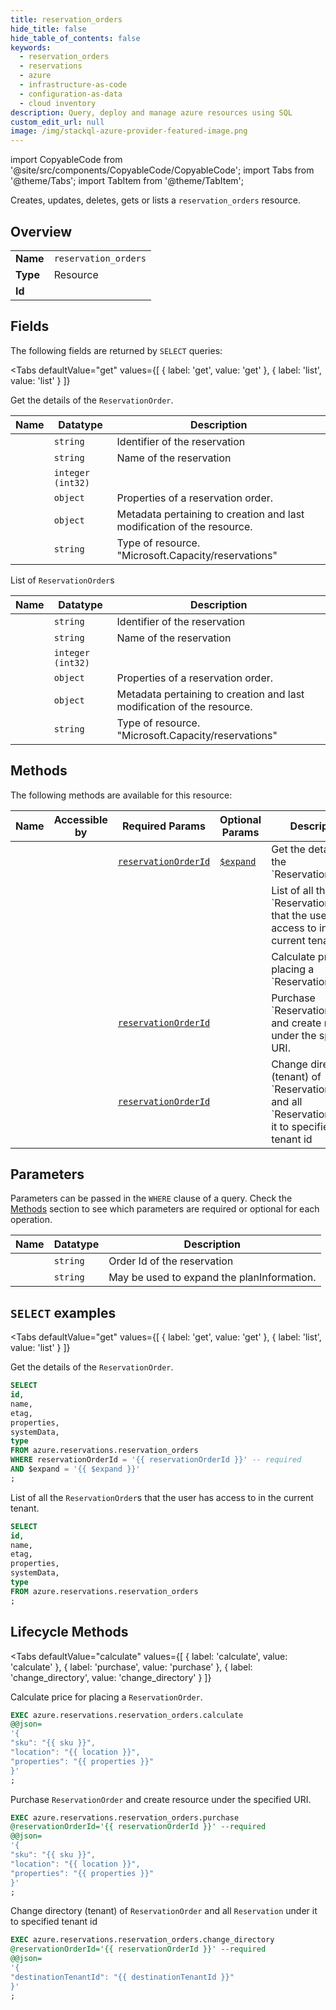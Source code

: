 ```yaml
--- 
title: reservation_orders
hide_title: false
hide_table_of_contents: false
keywords:
  - reservation_orders
  - reservations
  - azure
  - infrastructure-as-code
  - configuration-as-data
  - cloud inventory
description: Query, deploy and manage azure resources using SQL
custom_edit_url: null
image: /img/stackql-azure-provider-featured-image.png
---
```


import CopyableCode from '@site/src/components/CopyableCode/CopyableCode';
import Tabs from '@theme/Tabs';
import TabItem from '@theme/TabItem';

Creates, updates, deletes, gets or lists a <code>reservation_orders</code> resource.

## Overview
<table><tbody>
<tr><td><b>Name</b></td><td><code>reservation_orders</code></td></tr>
<tr><td><b>Type</b></td><td>Resource</td></tr>
<tr><td><b>Id</b></td><td><CopyableCode code="azure.reservations.reservation_orders" /></td></tr>
</tbody></table>

## Fields

The following fields are returned by `SELECT` queries:

<Tabs
    defaultValue="get"
    values={[
        { label: 'get', value: 'get' },
        { label: 'list', value: 'list' }
    ]}
>
<TabItem value="get">

Get the details of the `ReservationOrder`.

<table>
<thead>
    <tr>
    <th>Name</th>
    <th>Datatype</th>
    <th>Description</th>
    </tr>
</thead>
<tbody>
<tr>
    <td><CopyableCode code="id" /></td>
    <td><code>string</code></td>
    <td>Identifier of the reservation</td>
</tr>
<tr>
    <td><CopyableCode code="name" /></td>
    <td><code>string</code></td>
    <td>Name of the reservation</td>
</tr>
<tr>
    <td><CopyableCode code="etag" /></td>
    <td><code>integer (int32)</code></td>
    <td></td>
</tr>
<tr>
    <td><CopyableCode code="properties" /></td>
    <td><code>object</code></td>
    <td>Properties of a reservation order.</td>
</tr>
<tr>
    <td><CopyableCode code="systemData" /></td>
    <td><code>object</code></td>
    <td>Metadata pertaining to creation and last modification of the resource.</td>
</tr>
<tr>
    <td><CopyableCode code="type" /></td>
    <td><code>string</code></td>
    <td>Type of resource. "Microsoft.Capacity/reservations"</td>
</tr>
</tbody>
</table>
</TabItem>
<TabItem value="list">

List of `ReservationOrder`s

<table>
<thead>
    <tr>
    <th>Name</th>
    <th>Datatype</th>
    <th>Description</th>
    </tr>
</thead>
<tbody>
<tr>
    <td><CopyableCode code="id" /></td>
    <td><code>string</code></td>
    <td>Identifier of the reservation</td>
</tr>
<tr>
    <td><CopyableCode code="name" /></td>
    <td><code>string</code></td>
    <td>Name of the reservation</td>
</tr>
<tr>
    <td><CopyableCode code="etag" /></td>
    <td><code>integer (int32)</code></td>
    <td></td>
</tr>
<tr>
    <td><CopyableCode code="properties" /></td>
    <td><code>object</code></td>
    <td>Properties of a reservation order.</td>
</tr>
<tr>
    <td><CopyableCode code="systemData" /></td>
    <td><code>object</code></td>
    <td>Metadata pertaining to creation and last modification of the resource.</td>
</tr>
<tr>
    <td><CopyableCode code="type" /></td>
    <td><code>string</code></td>
    <td>Type of resource. "Microsoft.Capacity/reservations"</td>
</tr>
</tbody>
</table>
</TabItem>
</Tabs>

## Methods

The following methods are available for this resource:

<table>
<thead>
    <tr>
    <th>Name</th>
    <th>Accessible by</th>
    <th>Required Params</th>
    <th>Optional Params</th>
    <th>Description</th>
    </tr>
</thead>
<tbody>
<tr>
    <td><a href="#get"><CopyableCode code="get" /></a></td>
    <td><CopyableCode code="select" /></td>
    <td><a href="#parameter-reservationOrderId"><code>reservationOrderId</code></a></td>
    <td><a href="#parameter-$expand"><code>$expand</code></a></td>
    <td>Get the details of the `ReservationOrder`.</td>
</tr>
<tr>
    <td><a href="#list"><CopyableCode code="list" /></a></td>
    <td><CopyableCode code="select" /></td>
    <td></td>
    <td></td>
    <td>List of all the `ReservationOrder`s that the user has access to in the current tenant.</td>
</tr>
<tr>
    <td><a href="#calculate"><CopyableCode code="calculate" /></a></td>
    <td><CopyableCode code="exec" /></td>
    <td></td>
    <td></td>
    <td>Calculate price for placing a `ReservationOrder`.</td>
</tr>
<tr>
    <td><a href="#purchase"><CopyableCode code="purchase" /></a></td>
    <td><CopyableCode code="exec" /></td>
    <td><a href="#parameter-reservationOrderId"><code>reservationOrderId</code></a></td>
    <td></td>
    <td>Purchase `ReservationOrder` and create resource under the specified URI.</td>
</tr>
<tr>
    <td><a href="#change_directory"><CopyableCode code="change_directory" /></a></td>
    <td><CopyableCode code="exec" /></td>
    <td><a href="#parameter-reservationOrderId"><code>reservationOrderId</code></a></td>
    <td></td>
    <td>Change directory (tenant) of `ReservationOrder` and all `Reservation` under it to specified tenant id</td>
</tr>
</tbody>
</table>

## Parameters

Parameters can be passed in the `WHERE` clause of a query. Check the [Methods](#methods) section to see which parameters are required or optional for each operation.

<table>
<thead>
    <tr>
    <th>Name</th>
    <th>Datatype</th>
    <th>Description</th>
    </tr>
</thead>
<tbody>
<tr id="parameter-reservationOrderId">
    <td><CopyableCode code="reservationOrderId" /></td>
    <td><code>string</code></td>
    <td>Order Id of the reservation</td>
</tr>
<tr id="parameter-$expand">
    <td><CopyableCode code="$expand" /></td>
    <td><code>string</code></td>
    <td>May be used to expand the planInformation.</td>
</tr>
</tbody>
</table>

## `SELECT` examples

<Tabs
    defaultValue="get"
    values={[
        { label: 'get', value: 'get' },
        { label: 'list', value: 'list' }
    ]}
>
<TabItem value="get">

Get the details of the `ReservationOrder`.

```sql
SELECT
id,
name,
etag,
properties,
systemData,
type
FROM azure.reservations.reservation_orders
WHERE reservationOrderId = '{{ reservationOrderId }}' -- required
AND $expand = '{{ $expand }}'
;
```
</TabItem>
<TabItem value="list">

List of all the `ReservationOrder`s that the user has access to in the current tenant.

```sql
SELECT
id,
name,
etag,
properties,
systemData,
type
FROM azure.reservations.reservation_orders
;
```
</TabItem>
</Tabs>


## Lifecycle Methods

<Tabs
    defaultValue="calculate"
    values={[
        { label: 'calculate', value: 'calculate' },
        { label: 'purchase', value: 'purchase' },
        { label: 'change_directory', value: 'change_directory' }
    ]}
>
<TabItem value="calculate">

Calculate price for placing a `ReservationOrder`.

```sql
EXEC azure.reservations.reservation_orders.calculate 
@@json=
'{
"sku": "{{ sku }}", 
"location": "{{ location }}", 
"properties": "{{ properties }}"
}'
;
```
</TabItem>
<TabItem value="purchase">

Purchase `ReservationOrder` and create resource under the specified URI.

```sql
EXEC azure.reservations.reservation_orders.purchase 
@reservationOrderId='{{ reservationOrderId }}' --required 
@@json=
'{
"sku": "{{ sku }}", 
"location": "{{ location }}", 
"properties": "{{ properties }}"
}'
;
```
</TabItem>
<TabItem value="change_directory">

Change directory (tenant) of `ReservationOrder` and all `Reservation` under it to specified tenant id

```sql
EXEC azure.reservations.reservation_orders.change_directory 
@reservationOrderId='{{ reservationOrderId }}' --required 
@@json=
'{
"destinationTenantId": "{{ destinationTenantId }}"
}'
;
```
</TabItem>
</Tabs>
